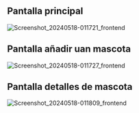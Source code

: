 <h2>Pantalla principal</h2>

![Screenshot_20240518-011721_frontend](https://github.com/JavierGx022/Pets_Nodejs_Kotlin/assets/131563780/2037d17d-428c-4cfb-af70-a292ba3526b2)

<h2>Pantalla añadir uan mascota</h2>

![Screenshot_20240518-011727_frontend](https://github.com/JavierGx022/Pets_Nodejs_Kotlin/assets/131563780/86f11119-2d97-4187-b1a0-1c1eb5e91eaa)

<h2>Pantalla detalles de mascota</h2>

![Screenshot_20240518-011809_frontend](https://github.com/JavierGx022/Pets_Nodejs_Kotlin/assets/131563780/d1abc7a2-74bd-47bc-9d11-62888f9478c2)



